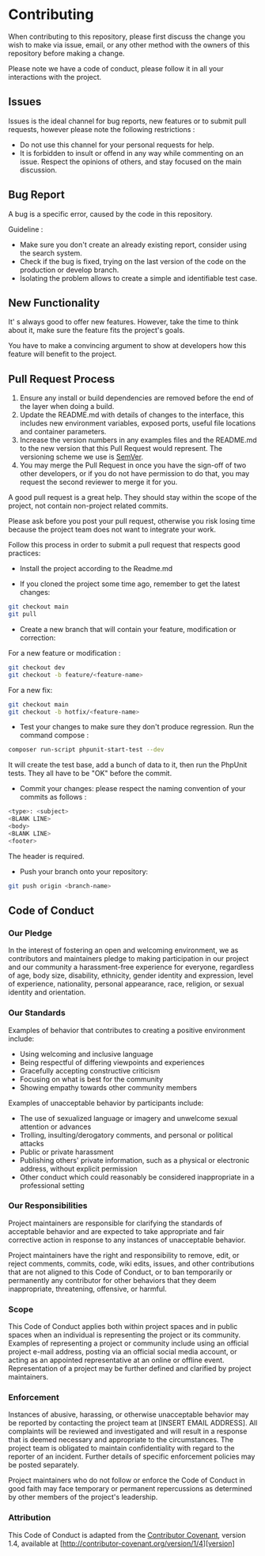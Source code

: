 # Contributing

When contributing to this repository, please first discuss the change you wish to make via issue,
email, or any other method with the owners of this repository before making a change.

Please note we have a code of conduct, please follow it in all your interactions with the project.

## Issues

Issues is the ideal channel for bug reports, new features or to submit pull requests, however please note the following restrictions :

- Do not use this channel for your personal requests for help.
- It is forbidden to insult or offend in any way while commenting on an issue. Respect the opinions of others, and stay focused on the main discussion.

## Bug Report

A bug is a specific error, caused by the code in this repository.

Guideline :

- Make sure you don't create an already existing report, consider using the search system.
- Check if the bug is fixed, trying on the last version of the code on the production or develop branch.
- Isolating the problem allows to create a simple and identifiable test case.

## New Functionality

It' s always good to offer new features. However, take the time to think about it, make sure the feature fits the project's goals.

You have to make a convincing argument to show at developers how this feature will benefit to the project.

## Pull Request Process

1. Ensure any install or build dependencies are removed before the end of the layer when doing a
   build.
2. Update the README.md with details of changes to the interface, this includes new environment
   variables, exposed ports, useful file locations and container parameters.
3. Increase the version numbers in any examples files and the README.md to the new version that this
   Pull Request would represent. The versioning scheme we use is [SemVer](http://semver.org/).
4. You may merge the Pull Request in once you have the sign-off of two other developers, or if you
   do not have permission to do that, you may request the second reviewer to merge it for you.

A good pull request is a great help. They should stay within the scope of the project, not contain non-project related commits.

Please ask before you post your pull request, otherwise you risk losing time because the project team does not want to integrate your work.

Follow this process in order to submit a pull request that respects good practices:

- Install the project according to the Readme.md

- If you cloned the project some time ago, remember to get the latest changes:

```bash
git checkout main
git pull
```

- Create a new branch that will contain your feature, modification or correction:

For a new feature or modification :

```bash
git checkout dev
git checkout -b feature/<feature-name>
```

For a new fix:

```bash
git checkout main
git checkout -b hotfix/<feature-name>
```

- Test your changes to make sure they don't produce regression. Run the command compose :

```bash
composer run-script phpunit-start-test --dev
```

It will create the test base, add a bunch of data to it, then run the PhpUnit tests.
They all have to be "OK" before the commit.

- Commit your changes: please respect the naming convention of your commits as follows :

```bash
<type>: <subject>
<BLANK LINE>
<body>
<BLANK LINE>
<footer>
```

The header is required.

- Push your branch onto your repository:

```bash
git push origin <branch-name>
```

## Code of Conduct

### Our Pledge

In the interest of fostering an open and welcoming environment, we as
contributors and maintainers pledge to making participation in our project and
our community a harassment-free experience for everyone, regardless of age, body
size, disability, ethnicity, gender identity and expression, level of experience,
nationality, personal appearance, race, religion, or sexual identity and
orientation.

### Our Standards

Examples of behavior that contributes to creating a positive environment
include:

- Using welcoming and inclusive language
- Being respectful of differing viewpoints and experiences
- Gracefully accepting constructive criticism
- Focusing on what is best for the community
- Showing empathy towards other community members

Examples of unacceptable behavior by participants include:

- The use of sexualized language or imagery and unwelcome sexual attention or
  advances
- Trolling, insulting/derogatory comments, and personal or political attacks
- Public or private harassment
- Publishing others' private information, such as a physical or electronic
  address, without explicit permission
- Other conduct which could reasonably be considered inappropriate in a
  professional setting

### Our Responsibilities

Project maintainers are responsible for clarifying the standards of acceptable
behavior and are expected to take appropriate and fair corrective action in
response to any instances of unacceptable behavior.

Project maintainers have the right and responsibility to remove, edit, or
reject comments, commits, code, wiki edits, issues, and other contributions
that are not aligned to this Code of Conduct, or to ban temporarily or
permanently any contributor for other behaviors that they deem inappropriate,
threatening, offensive, or harmful.

### Scope

This Code of Conduct applies both within project spaces and in public spaces
when an individual is representing the project or its community. Examples of
representing a project or community include using an official project e-mail
address, posting via an official social media account, or acting as an appointed
representative at an online or offline event. Representation of a project may be
further defined and clarified by project maintainers.

### Enforcement

Instances of abusive, harassing, or otherwise unacceptable behavior may be
reported by contacting the project team at [INSERT EMAIL ADDRESS]. All
complaints will be reviewed and investigated and will result in a response that
is deemed necessary and appropriate to the circumstances. The project team is
obligated to maintain confidentiality with regard to the reporter of an incident.
Further details of specific enforcement policies may be posted separately.

Project maintainers who do not follow or enforce the Code of Conduct in good
faith may face temporary or permanent repercussions as determined by other
members of the project's leadership.

### Attribution

This Code of Conduct is adapted from the [Contributor Covenant][homepage], version 1.4,
available at [http://contributor-covenant.org/version/1/4][version]

[homepage]: http://contributor-covenant.org
[version]: http://contributor-covenant.org/version/1/4/
